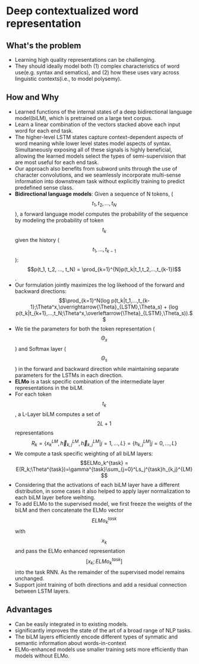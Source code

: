 # Deep contextualized word representation

## What's the problem
- Learning high quality representations can be challenging. 
- They should ideally model both (1) complex characteristics of word use(e.g. syntax and sematics), and (2) how these uses vary across linguistic contexts(i.e., to model polysemy).

## How and Why
- Learned functions of the internal states of a deep bidirectional language model(biLM), which is pretrained on a large text corpus.
- Learn a linear combination of the vectors stacked above each input word for each end task.
- The higher-level LSTM states capture context-dependent aspects of word meaning while lower level states model aspects of syntax. Simultaneously exposing all of these signals is
highly beneficial, allowing the learned models select the types of semi-supervision that are most useful for each end task.
- Our approach also benefits from subword units through the use of character convolutions, and we seamlessly incorporate multi-sense information into downstream task without
explicitly training to predict predefined  sense class.
- **Bidirectional language models**: Given a sequence of N tokens, ($$t_1, t_2, ..., t_N$$), a forward language model computes the probability of the sequence by modeling the
probability of token $$t_k$$ given the history ($$t_1,...,t_{k-1}$$):
$$p(t_1, t_2, ..., t_N) = \prod_{k=1}^{N}p(t_k|t_1,t_2,...,t_{k-1})$$.
- Our formulation jointly maximizes the log likehood of the forward and backward directions:
$$\prod_{k=1}^N(log p(t_k|t_1,...,t_{k-1};\Theta^x,\overrightarrow{\Theta}_{LSTM},\Theta_s) + (log p(t_k|t_{k+1},...,t_N;\Theta^x,\overleftarrow{\Theta}_{LSTM},\Theta_s)).$$
- We tie the parameters for both the token representation ($$\Theta_x$$) and Softmax layer ($$\Theta_s$$) in the forward and backward direction while maintaining separate
parameters for the LSTMs in each direction.
- **ELMo** is a task specific combination of the intermediate layer representations in the biLM.
- For each token $$t_k$$, a L-Layer biLM computes a set of $$2L + 1$$ representations
$$R_k = \{x_k^{LM}, \overrightarrow{h}_{k, j}^{LM},\overleftarrow{h}_{k, j}^{LM}|j=1,...,L\} = \{h_{k,j}^{LM}|j=0,...,L\}$$
- We compute a task specific weighting of all biLM layers:
$$ELMo_k^{task} = E(R_k;\Theta^{task})=\gamma^{task}\sum_{j=0}^Ls_j^{task}h_{k,j}^{LM}$$
- Considering that the activations of each biLM layer have a different distribution, in some cases it also helped to apply layer normalization to each biLM layer before weihting.
- To add ELMo to the supervised model, we first freeze the weights of the biLM and then concatenate the ELMo vector $$ELMo_k^{task}$$ with $$x_k$$ and pass the ELMo enhanced
representation $$[x_k;ELMo_k^{task}]$$ into the task RNN. As the remainder of the supervised model remains unchanged.
- Support joint training of both directions and add a residual connection between LSTM layers.


## Advantages
- Can be easily integrated in to existing models.
- significantly improves the state of the art of a broad range of NLP tasks.
- The biLM layers efficiently encode different types of synmatic and semantic information about words-in-context
- ELMo-enhanced models use smaller training sets more efficiently than models without ELMo.

<script src="https://cdn.mathjax.org/mathjax/latest/MathJax.js?config=TeX-AMS-MML_HTMLorMML" type="text/javascript"></script>
